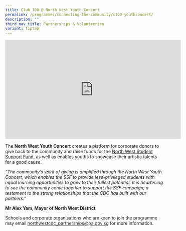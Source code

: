 ```yaml
---
title: Club 100 @ North West Youth Concert
permalink: /programmes/connecting-the-community/c100-youthconcert/
description: ""
third_nav_title: Partnerships & Volunteerism
variant: tiptap
---
```

<iframe width="560" height="315" src="https://www.youtube.com/embed/8GS1vZ-7q5U" title="YouTube video player" frameborder="0" allow="accelerometer; autoplay; clipboard-write; encrypted-media; gyroscope; picture-in-picture" allowfullscreen=""></iframe>

The **North West Youth Concert** creates a platform for corporate donors to give back to the community and raise funds for the [North West Student Support Fund](https://northwest.cdc.gov.sg/programmes/assisting-the-needy/northwest-student-supportfund), as well as enables youths to showcase their artistic talents for a good cause.

*“The community’s spirit of giving is amplified  through the North West Youth Concert, which enables the SSF to provide less-privileged students with equal learning opportunities to grow to their fullest potential. It is heartening to see the community come together to support the SSF campaign; a testament to the strong relationships that the CDC has built with our partners."* 

**Mr Alex Yam, Mayor of North West District**

Schools and corporate organisations who are keen to join the programme may email northwestcdc_partnerships@pa.gov.sg for more information.